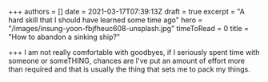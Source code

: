 +++
authors = []
date = 2021-03-17T07:39:13Z
draft = true
excerpt = "A hard skill that I should have learned some time ago"
hero = "/images/insung-yoon-fbjfheuc608-unsplash.jpg"
timeToRead = 0
title = "How to abandon a sinking ship?"

+++
I am not really comfortable with goodbyes, if I seriously spent time with someone or someTHING, chances are I've put an amount of effort more than required and that is usually the thing that sets me to pack my things.